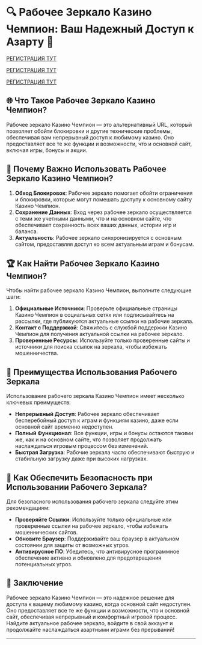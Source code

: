 # 🔍 Рабочее Зеркало Казино Чемпион: Ваш Надежный Доступ к Азарту 🎲
[РЕГИСТРАЦИЯ ТУТ](https://temon-gter.cfd/go/3eR?p81750p305482pa40d)

[РЕГИСТРАЦИЯ ТУТ](https://temon-gter.cfd/go/3eR?p81750p305482pa40d)

[РЕГИСТРАЦИЯ ТУТ](https://temon-gter.cfd/go/3eR?p81750p305482pa40d)

## 🌐 Что Такое Рабочее Зеркало Казино Чемпион?

Рабочее зеркало Казино Чемпион — это альтернативный URL, который позволяет обойти блокировки и другие технические проблемы, обеспечивая вам непрерывный доступ к любимому казино. Оно предоставляет все те же функции и возможности, что и основной сайт, включая игры, бонусы и акции.

## 🚀 Почему Важно Использовать Рабочее Зеркало Казино Чемпион?

1. **Обход Блокировок**: Рабочее зеркало помогает обойти ограничения и блокировки, которые могут помешать доступу к основному сайту Казино Чемпион.
2. **Сохранение Данных**: Вход через рабочее зеркало осуществляется с теми же учетными данными, что и на основном сайте, что обеспечивает сохранность всех ваших данных, истории игр и баланса.
3. **Актуальность**: Рабочее зеркало синхронизируется с основным сайтом, предоставляя доступ ко всем актуальным играм и бонусам.

## 🏆 Как Найти Рабочее Зеркало Казино Чемпион?

Чтобы найти рабочее зеркало Казино Чемпион, выполните следующие шаги:

1. **Официальные Источники**: Проверьте официальные страницы Казино Чемпион в социальных сетях или подписывайтесь на рассылки, где публикуются актуальные ссылки на рабочие зеркала.
2. **Контакт с Поддержкой**: Свяжитесь с службой поддержки Казино Чемпион для получения актуальной ссылки на рабочее зеркало.
3. **Проверенные Ресурсы**: Используйте только проверенные сайты и источники для поиска ссылок на зеркала, чтобы избежать мошенничества.

## 🌟 Преимущества Использования Рабочего Зеркала

Использование рабочего зеркала Казино Чемпион имеет несколько ключевых преимуществ:

- **Непрерывный Доступ**: Рабочее зеркало обеспечивает бесперебойный доступ к играм и функциям казино, даже если основной сайт временно недоступен.
- **Полный Функционал**: Все функции, игры и бонусы остаются такими же, как и на основном сайте, что позволяет продолжать наслаждаться игровым процессом без изменений.
- **Быстрая Загрузка**: Рабочие зеркала часто обеспечивают быструю и стабильную загрузку даже при высоких нагрузках.

## 🔐 Как Обеспечить Безопасность при Использовании Рабочего Зеркала?

Для безопасного использования рабочего зеркала следуйте этим рекомендациям:

- **Проверяйте Ссылки**: Используйте только официальные или проверенные ссылки на рабочее зеркало, чтобы избежать мошеннических сайтов.
- **Обновите Браузер**: Поддерживайте ваш браузер в актуальном состоянии для защиты от возможных угроз.
- **Антивирусное ПО**: Убедитесь, что антивирусное программное обеспечение активно и обновлено для предотвращения потенциальных угроз.

## 🎁 Заключение

Рабочее зеркало Казино Чемпион — это надежное решение для доступа к вашему любимому казино, когда основной сайт недоступен. Оно предоставляет все те же функции и возможности, что и основной сайт, обеспечивая непрерывный и комфортный игровой процесс. Найдите актуальное рабочее зеркало, войдите в свой аккаунт и продолжайте наслаждаться азартными играми без прерываний!

---
